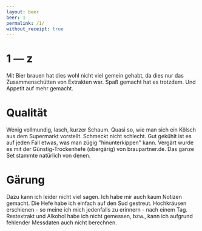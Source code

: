 ```yaml
---
layout: beer
beer: 1
permalink: /1/
without_receipt: true
---
```


# 1 — z

Mit Bier brauen hat dies wohl nicht viel gemein gehabt, da dies nur das Zusammenschütten von Extrakten war. Spaß gemacht hat es trotzdem. Und Appetit auf mehr gemacht.

# Qualität

Wenig vollmundig, lasch, kurzer Schaum. Quasi so, wie man sich ein Kölsch aus dem Supermarkt vorstellt. Schmeckt nicht schlecht. Gut gekühlt ist es auf jeden Fall etwas, was man zügig "hinunterkippen" kann. Vergärt wurde es mit der Günstig-Trockenhefe (obergärig) von braupartner.de. Das ganze Set stammte natürlich von denen.

# Gärung

Dazu kann ich leider nicht viel sagen. Ich habe mir auch kaum Notizen gemacht. Die Hefe habe ich einfach auf den Sud gestreut. Hochkräusen erschienen - so meine ich mich jedenfalls zu erinnern - nach einem Tag. Restextrakt und Alkohol habe ich nicht gemessen, bzw., kann ich aufgrund fehlender Messdaten auch nicht berechnen.
